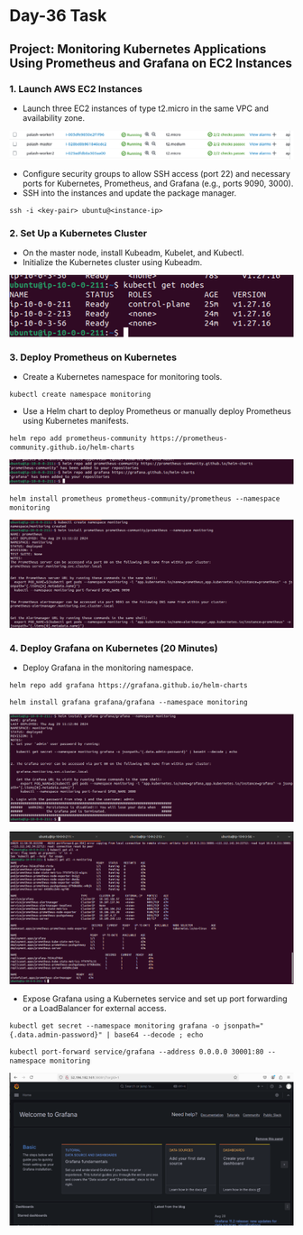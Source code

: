 # Day-36 Task
## Project: Monitoring Kubernetes Applications Using Prometheus and Grafana on EC2 Instances

### 1. Launch AWS EC2 Instances
-   Launch three EC2 instances of type t2.micro in the same VPC and availability zone.

![alt text](image-10.png)

-   Configure security groups to allow SSH access (port 22) and necessary ports for Kubernetes, Prometheus, and Grafana (e.g., ports 9090, 3000).
-   SSH into the instances and update the package manager.
```
ssh -i <key-pair> ubuntu@<instance-ip>
```

### 2. Set Up a Kubernetes Cluster
-   On the master node, install Kubeadm, Kubelet, and Kubectl.
-   Initialize the Kubernetes cluster using Kubeadm.

![alt text](image-2.png)

### 3. Deploy Prometheus on Kubernetes 
-   Create a Kubernetes namespace for monitoring tools.
```
kubectl create namespace monitoring
```
-   Use a Helm chart to deploy Prometheus or manually deploy Prometheus using Kubernetes manifests.
```
helm repo add prometheus-community https://prometheus-community.github.io/helm-charts
```

![alt text](image-4.png)

```
helm install prometheus prometheus-community/prometheus --namespace monitoring
```
![alt text](image-5.png)

### 4. Deploy Grafana on Kubernetes (20 Minutes)
-   Deploy Grafana in the monitoring namespace.
```
helm repo add grafana https://grafana.github.io/helm-charts
```

```
helm install grafana grafana/grafana --namespace monitoring
```
![alt text](image-6.png)

![alt text](image-9.png)

-   Expose Grafana using a Kubernetes service and set up port forwarding or a LoadBalancer for external access.
```
kubectl get secret --namespace monitoring grafana -o jsonpath="{.data.admin-password}" | base64 --decode ; echo
```
```
kubectl port-forward service/grafana --address 0.0.0.0 30001:80 --namespace monitoring
```
![alt text](image-7.png)





